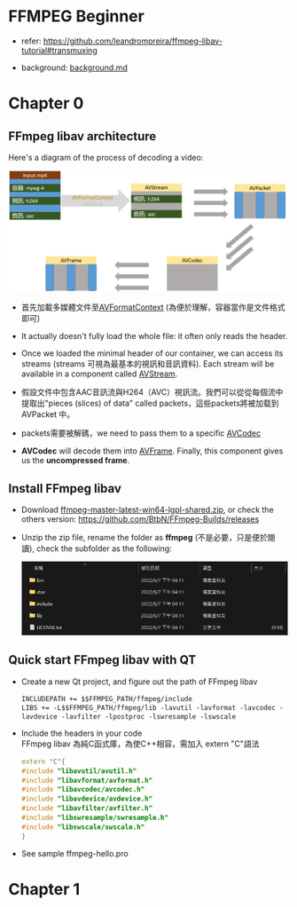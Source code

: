 # FFMPEG Beginner
- refer: https://github.com/leandromoreira/ffmpeg-libav-tutorial#transmuxing

- background: [background.md](background.md)

# Chapter 0

## FFmpeg libav architecture

Here's a diagram of the process of decoding a video:<p>

<img src='./01.png' width='500px'>

- 首先加載多媒體文件至[AVFormatContext](https://ffmpeg.org/doxygen/trunk/structAVFormatContext.html) (為便於理解，容器當作是文件格式即可)

- It actually doesn't fully load the whole file: it often only reads the header.

- Once we loaded the minimal header of our container, we can access its streams (streams 可視為最基本的視訊和音訊資料). Each stream will be available in a component called [AVStream](https://ffmpeg.org/doxygen/trunk/structAVStream.html).

- 假設文件中包含AAC音訊流與H264（AVC）視訊流。我們可以從從每個流中提取出"pieces (slices) of data" called packets，這些packets將被加载到 AVPacket 中。

- packets需要被解碼，we need to pass them to a specific [AVCodec](https://ffmpeg.org/doxygen/trunk/structAVCodec.html)

- **AVCodec** will decode them into [AVFrame](https://ffmpeg.org/doxygen/trunk/structAVFrame.html). Finally, this component gives us the **uncompressed frame**. 

## Install FFmpeg libav

- Download [ffmpeg-master-latest-win64-lgpl-shared.zip](https://github.com/BtbN/FFmpeg-Builds/releases/download/latest/ffmpeg-master-latest-win64-lgpl-shared.zip), or check the others version: https://github.com/BtbN/FFmpeg-Builds/releases

- Unzip the zip file, rename the folder as **ffmpeg** (不是必要，只是便於閱讀), check the subfolder as the following:

  <img src='./02.png' width='500px'>

## Quick start FFmpeg libav with QT

- Create a new Qt project, and figure out the path of FFmpeg libav

  ```make
  INCLUDEPATH += $$FFMPEG_PATH/ffmpeg/include
  LIBS += -L$$FFMPEG_PATH/ffmpeg/lib -lavutil -lavformat -lavcodec -lavdevice -lavfilter -lpostproc -lswresample -lswscale
  ```

- Include the headers in your code<br>
  FFmpeg libav 為純C函式庫，為使C++相容，需加入 extern "C"語法
  
  ```c++
  extern "C"{
  #include "libavutil/avutil.h"
  #include "libavformat/avformat.h"
  #include "libavcodec/avcodec.h"
  #include "libavdevice/avdevice.h"
  #include "libavfilter/avfilter.h"
  #include "libswresample/swresample.h"
  #include "libswscale/swscale.h"
  }
  ```

- See sample ffmpeg-hello.pro

# Chapter 1



